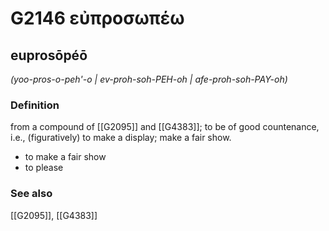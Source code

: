 # G2146 εὐπροσωπέω

## euprosōpéō

_(yoo-pros-o-peh'-o | ev-proh-soh-PEH-oh | afe-proh-soh-PAY-oh)_

### Definition

from a compound of [[G2095]] and [[G4383]]; to be of good countenance, i.e., (figuratively) to make a display; make a fair show.

- to make a fair show
- to please

### See also

[[G2095]], [[G4383]]

